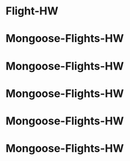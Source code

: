 # Flight-HW
# Mongoose-Flights-HW
# Mongoose-Flights-HW
# Mongoose-Flights-HW
# Mongoose-Flights-HW
# Mongoose-Flights-HW
